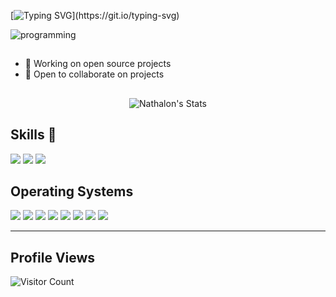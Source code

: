 [![Typing SVG](https://readme-typing-svg.demolab.com?font=Fira+Code&pause=1000&color=F70000&width=435&lines=You+can+find+me+between+0-65535.;Red+Teaming+all+the+way.;Have+you+mooed+today?)](https://git.io/typing-svg)

![programming](https://user-images.githubusercontent.com/69394316/147802356-8b95b587-0749-43c4-8111-57fe4f6525ed.gif)

##

- 🔭 Working on open source projects
- 👯 Open to collaborate on projects

##

<p align="center"> <img src="https://github-readme-stats.vercel.app/api?username=Nathalon&show_icons=true&theme=gotham" alt="Nathalon's Stats" /> 

</details>

## Skills 🚀

![](https://img.shields.io/badge/Python-3776AB?style=for-the-badge&logo=python&logoColor=white)
![](https://img.shields.io/badge/Ruby-CC342D?style=for-the-badge&logo=ruby&logoColor=white)
![](https://img.shields.io/badge/shell_script-%23121011.svg?style=for-the-badge&logo=gnu-bash&logoColor=white)

## Operating Systems

![](https://img.shields.io/badge/Kali-268BEE?style=for-the-badge&logo=kalilinux&logoColor=white)
![](https://img.shields.io/badge/Debian-D70A53?style=for-the-badge&logo=debian&logoColor=white)
![](https://img.shields.io/badge/Tails%20-56347C?&style=for-the-badge&logo=tails&logoColor=white)
![](https://img.shields.io/badge/Ubuntu-E95420?style=for-the-badge&logo=ubuntu&logoColor=white)
![](https://img.shields.io/badge/Fedora-294172?style=for-the-badge&logo=fedora&logoColor=white)
![](https://img.shields.io/badge/chrome%20os-3d89fc?style=for-the-badge&logo=google%20chrome&logoColor=white)
![](https://img.shields.io/badge/Android-3DDC84?style=for-the-badge&logo=android&logoColor=white)
![](https://img.shields.io/badge/Windows-0078D6?style=for-the-badge&logo=windows&logoColor=white)

********

## Profile Views
  
![Visitor Count](https://profile-counter.glitch.me/{Nathalon}/count.svg) 
